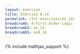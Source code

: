 ```yaml
---
layout: exercise
title: Exercise 8.14
permalink: /fol-exercises/ex_14/
breadcrumb: 8-First-Order-Logic
breadcrumb2: ex_14
breadcrumb5: ex8.14
---
```


{% include mathjax_support %}

